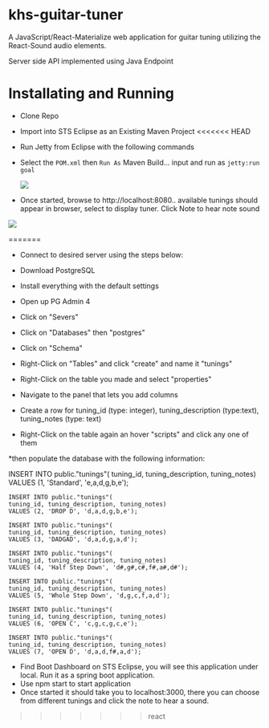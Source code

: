 khs-guitar-tuner
================

A JavaScript/React-Materialize web application for guitar tuning utilizing the React-Sound audio elements.

Server side API implemented using Java Endpoint

Installating and Running
========================

* Clone Repo 
* Import into STS Eclipse as an Existing Maven Project 
<<<<<<< HEAD
* Run Jetty from Eclipse with the following commands 
* Select the `POM.xml` then `Run As` Maven Build... input and run as `jetty:run goal` 

  ![](https://github.com/in-the-keyhole/khs-guitar-tuner/blob/master/maven-jetty.png)
  
* Once started, browse to http://localhost:8080.. available tunings should appear in browser, select to display tuner. 
Click Note to hear note sound



![](https://github.com/in-the-keyhole/khs-guitar-tuner/blob/master/tuner.png)
     

   

=======
* Connect to desired server using the steps below:

* Download PostgreSQL
* Install everything with the default settings
* Open up PG Admin 4
* Click on "Severs"
* Click on "Databases" then "postgres"
* Click on "Schema"
* Right-Click on "Tables" and click "create" and name it "tunings"
* Right-Click on the table you made and select "properties"
* Navigate to the panel that lets you add columns
* Create a row for tuning_id (type: integer), tuning_description (type:text), tuning_notes (type: text)
* Right-Click on the table again an hover "scripts" and click any one of them


*then populate the database with the following information:

INSERT INTO public."tunings"(
	tuning_id, tuning_description, tuning_notes)
	VALUES (1, 'Standard', 'e,a,d,g,b,e');
	
	INSERT INTO public."tunings"(
	tuning_id, tuning_description, tuning_notes)
	VALUES (2, 'DROP D', 'd,a,d,g,b,e');
	
	INSERT INTO public."tunings"(
	tuning_id, tuning_description, tuning_notes)
	VALUES (3, 'DADGAD', 'd,a,d,g,a,d');
	
	INSERT INTO public."tunings"(
	tuning_id, tuning_description, tuning_notes)
	VALUES (4, 'Half Step Down', 'd#,g#,c#,f#,a#,d#');
	
	INSERT INTO public."tunings"(
	tuning_id, tuning_description, tuning_notes)
	VALUES (5, 'Whole Step Down', 'd,g,c,f,a,d');
	
	INSERT INTO public."tunings"(
	tuning_id, tuning_description, tuning_notes)
	VALUES (6, 'OPEN C', 'c,g,c,g,c,e');
	
	INSERT INTO public."tunings"(
	tuning_id, tuning_description, tuning_notes)
	VALUES (7, 'OPEN D', 'd,a,d,f#,a,d');

  * Find Boot Dashboard on STS Eclipse, you will see this application under local. Run it as a spring boot application.
  * Use npm start to start application
  * Once started it should take you to localhost:3000, there you can choose from different tunings and click the note to hear a sound.
>>>>>>> react
